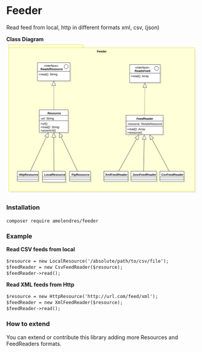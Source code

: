 # Feeder
  
Read feed from local, http in different formats xml, csv, (json)

**Class Diagram**
![Class Diagram](docs/uml/Feeder_Class-Diagram.svg)



### Installation

`composer require amelendres/feeder`


### Example

**Read CSV feeds from local**

```
$resource = new LocalResource('/absolute/path/to/csv/file');
$feedReader = new CsvFeedReader($resource);
$feedReader->read(); 
```

**Read XML feeds from Http**

```
$resource = new HttpResource('http://url.com/feed/xml');
$feedReader = new XmlFeedReader($resource);
$feedReader->read(); 
```


### How to extend

You can extend or contribute this library adding more Resources and FeedReaders formats.

